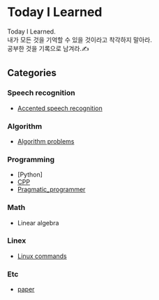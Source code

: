 # Today I Learned
Today I Learned.  
내가 모든 것을 기억할 수 있을 것이라고 착각하지 말아라.  
공부한 것을 기록으로 남겨라.✍
## Categories
### Speech recognition
- [Accented speech recognition](https://github.com/biscayan/TIL/tree/master/Speech%20recognition/Accented%20speech%20recognition)
### Algorithm
- [Algorithm problems](https://github.com/biscayan/TIL/tree/master/Algorithm/Algorithm%20problems)
### Programming
- [Python]
- [CPP](https://github.com/biscayan/TIL/tree/master/Programming/CPP)
- [Pragmatic_programmer](https://github.com/biscayan/TIL/tree/master/Programming/Pragmatic_programmer)
### Math
- Linear algebra
### Linex
- [Linux commands](https://github.com/biscayan/TIL/tree/master/Linux/Linux%20commands)
### Etc
- [paper](https://github.com/biscayan/TIL/blob/master/Etc/paper.md)